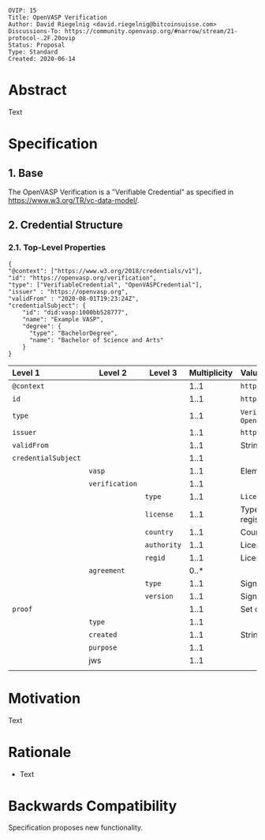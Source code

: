 ```pseudocode
OVIP: 15
Title: OpenVASP Verification
Author: David Riegelnig <david.riegelnig@bitcoinsuisse.com>
Discussions-To: https://community.openvasp.org/#narrow/stream/21-protocol-.2F.20ovip
Status: Proposal
Type: Standard
Created: 2020-06-14
```

# Abstract

Text

# Specification

## 1. Base

The OpenVASP Verification is a "Verifiable Credential" as specified in https://www.w3.org/TR/vc-data-model/.

## 2. Credential Structure

### 2.1. Top-Level Properties

    {
    "@context": ["https://www.w3.org/2018/credentials/v1"],
    "id": "https://openvasp.org/verification",
    "type": ["VerifiableCredential", "OpenVASPCredential"],
    "issuer" : "https://openvasp.org",
    "validFrom" : "2020-08-01T19:23:24Z",
    "credentialSubject": {
        "id": "did:vasp:1000bb528777",
        "name": "Example VASP",
        "degree": {
          "type": "BachelorDegree",
          "name": "Bachelor of Science and Arts"
        }
    }



| Level 1             | Level 2        | Level 3     | Multiplicity | Values                                       | See  |
| :------------------ | -------------- | ----------- | :----------- | :------------------------------------------- | :--- |
| `@context`          |                |             | 1..1         | `https://www.w3.org/2018/credentials/v1`     |      |
| `id`                |                |             | 1..1         | `https://openvasp.org/verification`          |      |
| `type`              |                |             | 1..1         | `VerifiableCredential`, `OpenVASPCredential` |      |
| `issuer`            |                |             | 1..1         | `https://openvasp.org`                       |      |
| `validFrom`         |                |             | 1..1         | String value as per RFC3339                  |      |
| `credentialSubject` |                |             | 1..1         |                                              |      |
|                     | `vasp`         |             | 1..1         | Elements as specified in [ovip-0013](), 1.1  |      |
|                     | `verification` |             | 1..1         |                                              |      |
|                     |                | `type`      | 1..1         | `Licensed VASP`                              |      |
|                     |                | `license`   | 1..1         | Type of recognized license or registration   |      |
|                     |                | `country`   | 1..1         | Country of registration                      |      |
|                     |                | `authority` | 1..1         | Licensing authority                          |      |
|                     |                | `regid`     | 1..1         | License number                               |      |
|                     | `agreement`    |             | 0..*         |                                              |      |
|                     |                | `type`        | 1..1         | Signed agreement type                        |      |
|                     |                | `version`     | 1..1         | Signed agreement version                     |      |
| `proof`             |                |             | 1..1         | Set of objects representing a signature      |      |
|                     | `type`           |             | 1..1         |                                              |      |
|                     | `created`        |             | 1..1         | String value as per RFC3339                  |      |
|                     | `purpose`        |             | 1..1         |                                              |      |
|                     | jws            |             | 1..1         |                                              |      |
|                     |                |             |              |                                              |      |

### 

# Motivation

Text

# Rationale

- Text

# Backwards Compatibility

Specification proposes new functionality.
<!--stackedit_data:
eyJoaXN0b3J5IjpbLTE4MDY1MTA4MCw4NDQ4NzMzMjhdfQ==
-->